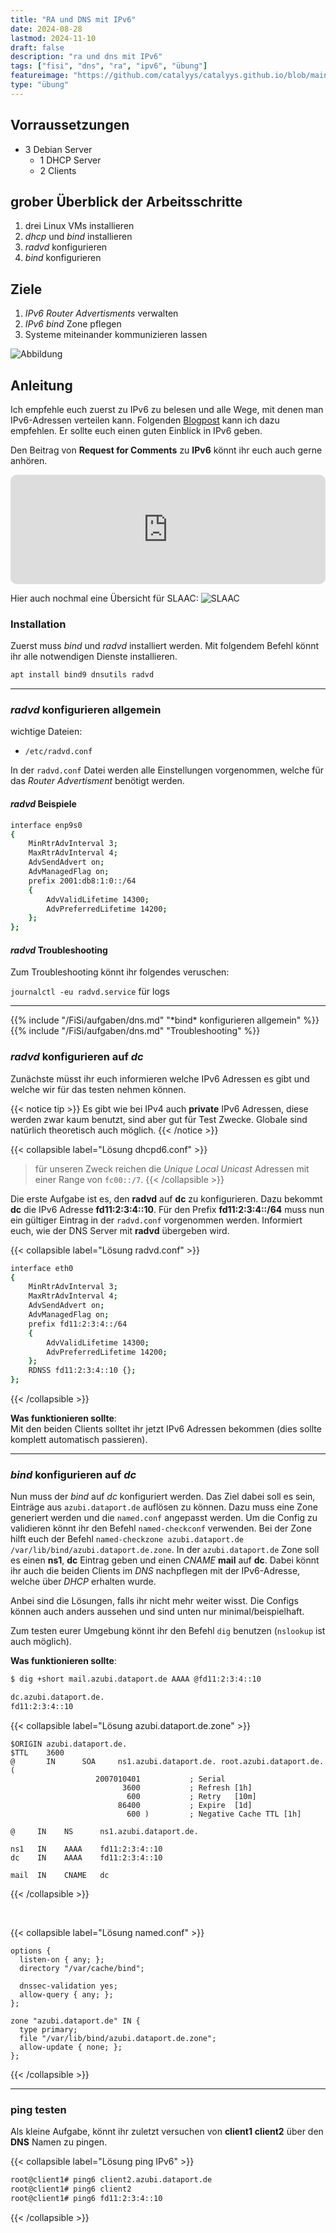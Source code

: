 ```yaml
---
title: "RA und DNS mit IPv6"
date: 2024-08-28
lastmod: 2024-11-10
draft: false
description: "ra und dns mit IPv6"
tags: ["fisi", "dns", "ra", "ipv6", "übung"]
featureimage: "https://github.com/catalyys/catalyys.github.io/blob/main/assets/dhcp_dns_ipv6_azubi.svg?raw=true"
type: "übung"
---
```


## Vorraussetzungen

- 3 Debian Server
	- 1 DHCP Server
	- 2 Clients

## grober Überblick der Arbeitsschritte

1. drei Linux VMs installieren
2. *dhcp* und *bind* installieren
3. *radvd* konfigurieren
4. *bind* konfigurieren

## Ziele

1. *IPv6 Router Advertisments* verwalten
2. *IPv6 bind* Zone pflegen
3. Systeme miteinander kommunizieren lassen

![Abbildung](dhcp_dns_ipv6_azubi.svg)

## Anleitung

Ich empfehle euch zuerst zu IPv6 zu belesen und alle Wege, mit denen man IPv6-Adressen verteilen kann. Folgenden [Blogpost](https://metebalci.com/blog/hello-ipv6/) kann ich dazu empfehlen. Er sollte euch einen guten Einblick in IPv6 geben.

Den Beitrag von **Request for Comments** zu **IPv6** könnt ihr euch auch gerne anhören.
<iframe allow="autoplay *; encrypted-media *; fullscreen *; clipboard-write" frameborder="0" height="175" style="width:100%;max-width:660px;overflow:hidden;border-radius:10px;" sandbox="allow-forms allow-popups allow-same-origin allow-scripts allow-storage-access-by-user-activation allow-top-navigation-by-user-activation" src="https://embed.podcasts.apple.com/de/podcast/rfce014-ipv6/id1082223939?i=1000401347741&l=en-GB"></iframe>

Hier auch nochmal eine Übersicht für SLAAC:
![SLAAC](ipv6_slaac.svg)

### Installation

Zuerst muss *bind* und *radvd* installiert werden. Mit folgendem Befehl könnt ihr alle notwendigen Dienste installieren.

```bash
apt install bind9 dnsutils radvd
```

---

### *radvd* konfigurieren allgemein

wichtige Dateien:
- `/etc/radvd.conf`

In der `radvd.conf` Datei werden alle Einstellungen vorgenommen, welche für das *Router Advertisment* benötigt werden.

#### *radvd* Beispiele

```bash
interface enp9s0
{
	MinRtrAdvInterval 3;
	MaxRtrAdvInterval 4;
	AdvSendAdvert on;
	AdvManagedFlag on;
	prefix 2001:db8:1:0::/64
	{
		AdvValidLifetime 14300;
		AdvPreferredLifetime 14200; 
	};
};
```

#### *radvd* Troubleshooting

Zum Troubleshooting könnt ihr folgendes veruschen:

`journalctl -eu radvd.service` für logs

---

{{% include "/FiSi/aufgaben/dns.md" "\*bind\* konfigurieren allgemein" %}}
{{% include "/FiSi/aufgaben/dns.md" "Troubleshooting" %}}

### *radvd* konfigurieren auf *dc*

Zunächste müsst ihr euch informieren welche IPv6 Adressen es gibt und welche wir für das testen nehmen können.


{{< notice tip >}}
Es gibt wie bei IPv4 auch **private** IPv6 Adressen, diese werden zwar kaum benutzt, sind aber gut für Test Zwecke. Globale sind natürlich theoretisch auch möglich.
{{< /notice >}}


{{< collapsible label="Lösung dhcpd6.conf" >}}
>für unseren Zweck reichen die *Unique Local Unicast* Adressen mit einer Range von `fc00::/7`.
{{< /collapsible >}}

Die erste Aufgabe ist es, den **radvd** auf **dc** zu konfigurieren. Dazu bekommt **dc** die IPv6 Adresse **fd11:2:3:4::10**. 
Für den Prefix **fd11:2:3:4::/64** muss nun ein gültiger Eintrag in der `radvd.conf` vorgenommen werden.
Informiert euch, wie der DNS Server mit **radvd** übergeben wird.

{{< collapsible label="Lösung radvd.conf" >}}
 
```bash
interface eth0
{
	MinRtrAdvInterval 3;
	MaxRtrAdvInterval 4;
	AdvSendAdvert on;
	AdvManagedFlag on;
	prefix fd11:2:3:4::/64
	{
		AdvValidLifetime 14300;
		AdvPreferredLifetime 14200; 
	};
	RDNSS fd11:2:3:4::10 {};
};
```
{{< /collapsible >}}

**Was funktionieren sollte**:<br>
Mit den beiden Clients solltet ihr jetzt IPv6 Adressen bekommen (dies sollte komplett automatisch passieren).

---

### *bind* konfigurieren auf *dc*

Nun muss der *bind* auf *dc* konfiguriert werden. Das Ziel dabei soll es sein, Einträge aus `azubi.dataport.de` auflösen zu können. Dazu muss eine Zone generiert werden und die `named.conf` angepasst werden.
Um die Config zu validieren könnt ihr den Befehl `named-checkconf` verwenden. Bei der Zone hilft euch der Befehl `named-checkzone azubi.dataport.de /var/lib/bind/azubi.dataport.de.zone`.
In der `azubi.dataport.de` Zone soll es einen **ns1**, **dc** Eintrag geben und einen *CNAME* **mail** auf **dc**.
Dabei könnt ihr auch die beiden Clients im *DNS* nachpflegen mit der IPv6-Adresse, welche über *DHCP* erhalten wurde.

Anbei sind die Lösungen, falls ihr nicht mehr weiter wisst. Die Configs können auch anders aussehen und sind unten nur minimal/beispielhaft.

Zum testen eurer Umgebung könnt ihr den Befehl `dig` benutzen (`nslookup` ist auch möglich).

**Was funktionieren sollte**:

```bash
$ dig +short mail.azubi.dataport.de AAAA @fd11:2:3:4::10

dc.azubi.dataport.de.
fd11:2:3:4::10
```

{{< collapsible label="Lösung azubi.dataport.de.zone" >}}
```dns
$ORIGIN azubi.dataport.de.
$TTL    3600
@       IN      SOA     ns1.azubi.dataport.de. root.azubi.dataport.de. (
                   2007010401           ; Serial
                         3600           ; Refresh [1h]
                          600           ; Retry   [10m]
                        86400           ; Expire  [1d]
                          600 )         ; Negative Cache TTL [1h]

@     IN    NS      ns1.azubi.dataport.de.

ns1   IN    AAAA    fd11:2:3:4::10
dc    IN    AAAA    fd11:2:3:4::10

mail  IN    CNAME   dc
```
{{< /collapsible >}}

<br>

{{< collapsible label="Lösung named.conf" >}}

```dns
options {
  listen-on { any; };
  directory "/var/cache/bind";

  dnssec-validation yes;
  allow-query { any; };
};

zone "azubi.dataport.de" IN {
  type primary;
  file "/var/lib/bind/azubi.dataport.de.zone";
  allow-update { none; };
};
```
{{< /collapsible >}}

---

### ping testen

Als kleine Aufgabe, könnt ihr zuletzt versuchen von **client1** **client2** über den **DNS** Namen zu pingen.

{{< collapsible label="Lösung ping IPv6" >}}
```bash
root@client1# ping6 client2.azubi.dataport.de
root@client1# ping6 client2
root@client1# ping6 fd11:2:3:4::10
```
{{< /collapsible >}}


